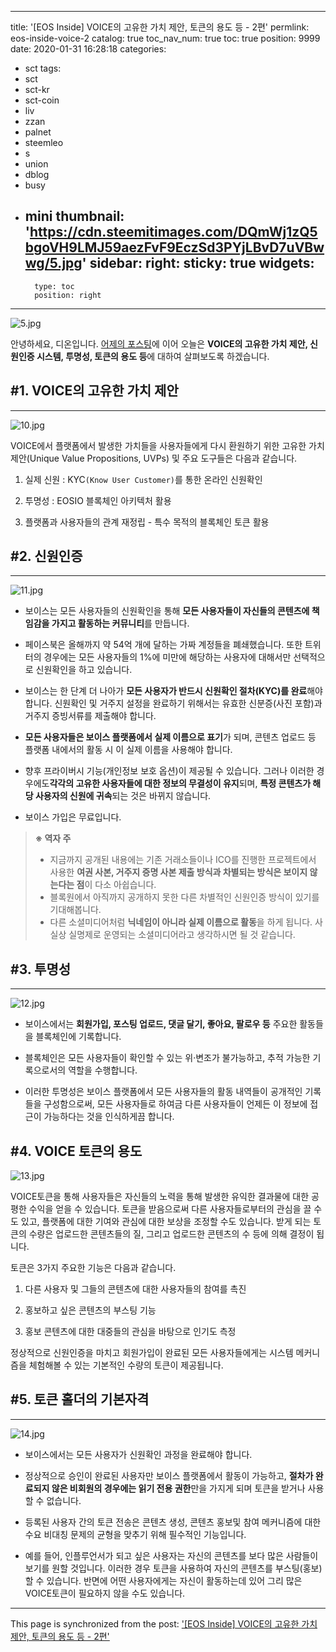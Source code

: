 
---
title: '[EOS Inside] VOICE의 고유한 가치 제안, 토큰의 용도 등 - 2편'
permlink: eos-inside-voice-2
catalog: true
toc_nav_num: true
toc: true
position: 9999
date: 2020-01-31 16:28:18
categories:
- sct
tags:
- sct
- sct-kr
- sct-coin
- liv
- zzan
- palnet
- steemleo
- s
- union
- dblog
- busy
- mini
thumbnail: 'https://cdn.steemitimages.com/DQmWj1zQ5bgoVH9LMJ59aezFvF9EczSd3PYjLBvD7uVBwwg/5.jpg'
sidebar:
    right:
        sticky: true
widgets:
    -
        type: toc
        position: right
---


![5.jpg](https://cdn.steemitimages.com/DQmWj1zQ5bgoVH9LMJ59aezFvF9EczSd3PYjLBvD7uVBwwg/5.jpg)

안녕하세요, 디온입니다. [어제의 포스팅](https://www.steemcoinpan.com/sct/@donekim/eos-inside-voice-1)에 이어 오늘은 **VOICE의 고유한 가치 제안, 신원인증 시스템, 투명성, 토큰의 용도 등**에 대하여 살펴보도록 하겠습니다. 

## #1. VOICE의 고유한 가치 제안
---
![10.jpg](https://cdn.steemitimages.com/DQmPqskWx5zP5LgWx6eo3euRDu9u8WbwbtJUK47xfBYBDkx/10.jpg)

VOICE에서 플랫폼에서 발생한 가치들을 사용자들에게 다시 환원하기 위한 고유한 가치 제안(Unique Value Propositions, UVPs) 및 주요 도구들은 다음과 같습니다.

1) 실제 신원 : KYC`(Know User Customer)`를 통한 온라인 신원확인

2) 투명성 : EOSIO 블록체인 아키텍처 활용

3) 플랫폼과 사용자들의 관계 재정립 - 특수 목적의 블록체인 토큰 활용

## #2. 신원인증
---

![11.jpg](https://cdn.steemitimages.com/DQmPxUiAHNFp96scjYgqwRWCAKR8Ko3Mi1BiPMZsfLHBZbf/11.jpg)

- 보이스는 모든 사용자들의 신원확인을 통해 **모든 사용자들이 자신들의 콘텐츠에 책임감을 가지고 활동하는 커뮤니티**를 만듭니다. 

- 페이스북은 올해까지 약 54억 개에 달하는 가짜 계정들을 폐쇄했습니다. 또한 트위터의 경우에는 모든 사용자들의 1%에 미만에 해당하는 사용자에 대해서만 선택적으로 신원확인을 하고 있습니다.

- 보이스는 한 단계 더 나아가 **모든 사용자가 반드시 신원확인 절차(KYC)를 완료**해야 합니다. 신원확인 및 거주지 설정을 완료하기 위해서는 유효한 신분증(사진 포함)과 거주지 증빙서류를 제출해야 합니다.

- **모든 사용자들은 보이스 플랫폼에서 실제 이름으로 표기**가 되며, 콘텐츠 업로드 등 플랫폼 내에서의 활동 시 이 실제 이름을 사용해야 합니다.

- 향후 프라이버시 기능(개인정보 보호 옵션)이 제공될 수 있습니다. 그러나 이러한 경우에도**각각의 고유한 사용자들에 대한 정보의 무결성이 유지**되며, **특정 콘텐츠가 해당 사용자의 신원에 귀속**되는 것은 바뀌지 않습니다.

- 보이스 가입은 무료입니다.

> **※ 역자 주**
> - 지금까지 공개된 내용에는 기존 거래소들이나 ICO를 진행한 프로젝트에서 사용한 **여권 사본, 거주지 증명 사본 제출 방식과 차별되는 방식은 보이지 않는다는 점**이 다소 아쉽습니다.
> - 블록원에서 아직까지 공개하지 못한 다른 차별적인 신원인증 방식이 있기를 기대해봅니다.
> - 다른 소셜미디어처럼 **닉네임이 아니라 실제 이름으로 활동**을 하게 됩니다. 사실상 실명제로 운영되는 소셜미디어라고 생각하시면 될 것 같습니다.

 ## #3. 투명성
---
![12.jpg](https://cdn.steemitimages.com/DQmZzzTR4nrV7pGFF4S4wUmVwEXN2QhFNwbczzko5XgPRGQ/12.jpg)


- 보이스에서는 **회원가입, 포스팅 업로드, 댓글 달기, 좋아요, 팔로우 등** 주요한 활동들을 블록체인에 기록합니다.

- 블록체인은 모든 사용자들이 확인할 수 있는 위·변조가 불가능하고, 추적 가능한 기록으로서의 역할을 수행합니다.

- 이러한 투명성은 보이스 플랫폼에서 모든 사용자들의 활동 내역들이 공개적인 기록들을 구성함으로써, 모든 사용자들로 하여금 다른 사용자들이 언제든 이 정보에 접근이 가능하다는 것을 인식하게끔 합니다.

## #4. VOICE 토큰의 용도

![13.jpg](https://cdn.steemitimages.com/DQmbtamx7dw2AzrHYyZqYwPg4oBkfZSjq1upHDzNLF9n75E/13.jpg)

VOICE토큰을 통해 사용자들은 자신들의 노력을 통해 발생한 유익한 결과물에 대한 공평한 수익을 얻을 수 있습니다. 토큰을 받음으로써 다른 사용자들로부터의 관심을 끌 수도 있고, 플랫폼에 대한 기여와 관심에 대한 보상을 조정할 수도 있습니다. 받게 되는 토큰의 수량은 업로드한 콘텐츠들의 질, 그리고 업로드한 콘텐츠의 수 등에 의해 결정이 됩니다.

토큰은 3가지 주요한 기능은 다음과 같습니다.

1) 다른 사용자 및 그들의 콘텐츠에 대한 사용자들의 참여를 촉진

2) 홍보하고 싶은 콘텐츠의 부스팅 기능

3) 홍보 콘텐츠에 대한 대중들의 관심을 바탕으로 인기도 측정

정상적으로 신원인증을 마치고 회원가입이 완료된 모든 사용자들에게는 시스템 메커니즘을 체험해볼 수 있는 기본적인 수량의 토큰이 제공됩니다.

## #5. 토큰 홀더의 기본자격
---
![14.jpg](https://cdn.steemitimages.com/DQmWXdpGP1q6pT9vdUB5BEAmzn9xVnvQU5JM5a6928xMHvP/14.jpg)


- 보이스에서는 모든 사용자가 신원확인 과정을 완료해야 합니다.

- 정상적으로 승인이 완료된 사용자만 보이스 플랫폼에서 활동이 가능하고, **절차가 완료되지 않은 비회원의 경우에는 읽기 전용 권한**만을 가지게 되며 토큰을 받거나 사용할 수 없습니다.

- 등록된 사용자 간의 토큰 전송은 콘텐츠 생성, 콘텐츠 홍보및 참여 메커니즘에 대한 수요 비대칭 문제의 균형을 맞추기 위해 필수적인 기능입니다.

- 예를 들어, 인플루언서가 되고 싶은 사용자는 자신의 콘텐츠를 보다 많은 사람들이 보기를 원할 것입니다. 이러한 경우 토큰을 사용하여 자신의 콘텐츠를 부스팅(홍보)할 수 있습니다. 반면에 어떤 사용자에게는 자신이 활동하는데 있어 그리 많은 VOICE토큰이 필요하지 않을 수도 있습니다.

- - -

This page is synchronized from the post: ['[EOS Inside] VOICE의 고유한 가치 제안, 토큰의 용도 등 - 2편'](https://steemit.com/@donekim/eos-inside-voice-2)
